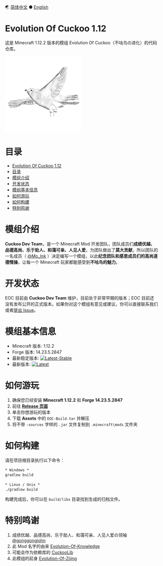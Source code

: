 🌏 [简体中文](README.md) ● [English](README-en_us.md)

# Evolution Of Cuckoo 1.12

这是 Minecraft 1.12.2 版本的模组 Evolution Of Cuckoo（不咕鸟の进化）的代码仓库。

<img src=".\docs_images\logo.png" width="50%">

# 目录

- [Evolution Of Cuckoo 1.12](#evolution-of-cuckoo-112)
- [目录](#目录)
- [模组介绍](#模组介绍)
- [开发状态](#开发状态)
- [模组基本信息](#模组基本信息)
- [如何游玩](#如何游玩)
- [如何构建](#如何构建)
- [特别鸣谢](#特别鸣谢)

# 模组介绍
**Cuckoo Dev Team**，是一个 Minecraft Mod 开发团队，团队成员们**成绩优越、品德高尚、乐于助人、和蔼可亲、人见人爱**，为团队做出了**莫大贡献**，所以团队的一名成员（ [@Mo_Ink](https://github.com/Mo-Ink) ）决定编写一个模组，以此**纪念团队和感恩成员们的高尚道德情操**，让每一个 Minecraft 玩家都能感受到**不咕鸟的魅力**。

# 开发状态
EOC 目前由 **Cuckoo Dev Team** 维护，目前处于非常早期的版本；EOC 目前还没有发布公开的正式版本。如果你对这个模组有意见或建议，你可以直接联系我们或者[提出 Issue](https://github.com/Mo-Ink/Evolution-Of-Cuckoo/issues)。

# 模组基本信息
* Minecraft 版本: 1.12.2
* Forge 版本: 14.23.5.2847
* 最新稳定版本: [![Latest-Stable](https://img.shields.io/github/v/release/Mo-Ink/Evolution-Of-Cuckoo)](https://github.com/Mo-Ink/Evolution-Of-Cuckoo/releases)
* 最新版本: [![Latest](https://img.shields.io/github/v/release/Mo-Ink/Evolution-Of-Cuckoo?include_prereleases)](https://github.com/Mo-Ink/Evolution-Of-Cuckoo/releases)

# 如何游玩

1. 确保您已经安装 **Minecraft 1.12.2** 和 **Forge 14.23.5.2847**
2. 前往 **[Release 页面](https://github.com/Mo-Ink/Evolution-Of-Cuckoo/releases)**
3. 单击你想游玩的版本
4. 下载 **Assets** 中的 `EOC-Build.tar` 并解压
5. 将不带 `-sources` 字样的 `.jar` 文件复制到 `.minecraft\mods` 文件夹

# 如何构建

请在项目根目录执行以下命令：

```
* Windows *
gradlew build

* Linux / Unix *
./gradlew build
```

构建完成后，你可以在 `build/libs` 目录找到生成的归档文件。

# 特别鸣谢

1. 成绩优越、品德高尚、乐于助人、和蔼可亲、人见人爱の领袖 [@gonggongjohn](https://github.com/gonggongjohn)
2. 此 Mod 名字的由来 [Evolution-Of-Knowledge](https://github.com/gonggongjohn/Evolution-Of-Knowledge)
3. 可能会作为依赖库的 [CuckooLib](https://github.com/zi-jing/CuckooLib)
4. 此模组的前身 [Evolution-Of-Zijing](https://github.com/Wu-baozi/Evolution-Of-Zijing)
